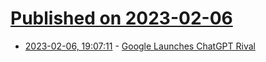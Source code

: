 # [Published on 2023-02-06](index.md)

* [2023-02-06, 19:07:11](https://news.ycombinator.com/item?id=34682416) - [Google Launches ChatGPT Rival](https://www.bbc.com/news/technology-64546299)
